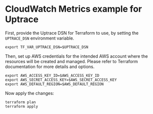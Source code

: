 # CloudWatch Metrics example for Uptrace

First, provide the Uptrace DSN for Terraform to use, by setting the `UPTRACE_DSN` environment
variable.

```shell
export TF_VAR_UPTRACE_DSN=$UPTRACE_DSN
```

Then, set up AWS credentials for the intended AWS account where the resources will be created and
managed. Please refer to Terraform documentation for more details and options.

```
export AWS_ACCESS_KEY_ID=$AWS_ACCESS_KEY_ID
export AWS_SECRET_ACCESS_KEY=$AWS_SECRET_ACCESS_KEY
export AWS_DEFAULT_REGION=$AWS_DEFAULT_REGION
```

Now apply the changes:

```shell
terraform plan
terraform apply
```
